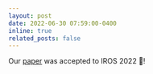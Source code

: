 ```yaml
---
layout: post
date: 2022-06-30 07:59:00-0400
inline: true
related_posts: false
---
```


Our [paper](https://ieeexplore.ieee.org/abstract/document/9981064) was accepted to IROS 2022 :clap:!
